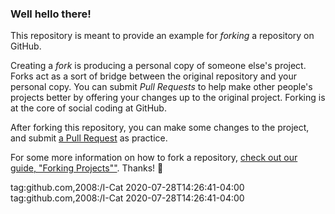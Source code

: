 ### Well hello there!

This repository is meant to provide an example for *forking* a repository on GitHub.

Creating a *fork* is producing a personal copy of someone else's project. Forks act as a sort of bridge between the original repository and your personal copy. You can submit *Pull Requests* to help make other people's projects better by offering your changes up to the original project. Forking is at the core of social coding at GitHub.

After forking this repository, you can make some changes to the project, and submit [a Pull Request](https://github.com/octocat/Spoon-Knife/pulls) as practice.

For some more information on how to fork a repository, [check out our guide, "Forking Projects""](http://guides.github.com/overviews/forking/). Thanks! :sparkling_heart:
<?xml version="1.0" encoding="UTF-8"?>
<feed xmlns="http://www.w3.org/2005/Atom" xmlns:media="http://search.yahoo.com/mrss/" xml:lang="en-US">
  <id>tag:github.com,2008:/I-Cat</id>
  <link type="text/html" rel="alternate" href="https://github.com/I-Cat"/>
  <link type="application/atom+xml" rel="self" href="https://github.com/I-Cat.private.atom?token=AQN2S6O5TW5EOGY4G4CSRN55GSCO4"/>
  <title>Private Feed for I-Cat</title>
  <updated>2020-07-28T14:26:41-04:00</updated>
</feed><?xml version="1.0" encoding="UTF-8"?>
<feed xmlns="http://www.w3.org/2005/Atom" xmlns:media="http://search.yahoo.com/mrss/" xml:lang="en-US">
  <id>tag:github.com,2008:/I-Cat</id>
  <link type="text/html" rel="alternate" href="https://github.com/I-Cat"/>
  <link type="application/atom+xml" rel="self" href="https://github.com/I-Cat.private.atom?token=AQN2S6O5TW5EOGY4G4CSRN55GSCO4"/>
  <title>Private Feed for I-Cat</title>
  <updated>2020-07-28T14:26:41-04:00</updated>
</feed>
